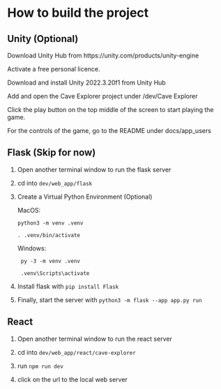 <h1>How to build the project</h1> 

<h2>Unity (Optional)</h2>
Download Unity Hub from https://unity.com/products/unity-engine

Activate a free personal licence.

Download and install Unity 2022.3.20f1 from Unity Hub

Add and open the Cave Explorer project under /dev/Cave Explorer

Click the play button on the top middle of the screen to start playing the game. 

For the controls of the game, go to the README under docs/app_users


<h2>Flask (Skip for now)</h2>

1. Open another terminal window to run the flask server

2. cd into `dev/web_app/flask`

3. Create a Virtual Python Environment (Optional)

    MacOS:

       python3 -m venv .venv

       . .venv/bin/activate
 

    Windows:

        py -3 -m venv .venv

        .venv\Scripts\activate


5. Install flask with `pip install Flask`

6. Finally, start the server with `python3 -m flask --app app.py run`

<h2>React</h2>

1. Open another terminal window to run the react server

2. cd into `dev/web_app/react/cave-explorer`

3. run `npm run dev`

4. click on the url to the local web server
